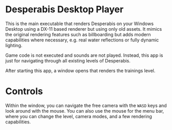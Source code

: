 # Desperabis Desktop Player

This is the main executable that renders Desperabis on your Windows Desktop using a DX-11 based renderer but using only old assets.
It mimics the original rendering features such as billboarding but adds modern capabilities where necessary, e.g. real water reflections
or fully dynamic lighting.

Game code is not executed and sounds are not played. Instead, this app is just for navigating through all existing levels of Desperabis.

After starting this app, a window opens that renders the trainings level.

# Controls

Within the window, you can navigate the free camera with the `WASD` keys and look around with the mouse.
You can also use the mouse for the menu bar, where you can change the level, camera modes, and a few rendering capabilities.

